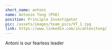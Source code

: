 ```yaml
---
short_name: antoni
name: Antonio Tong (PhD)
position: Principle Investigator
pic: /assets/images/team_pics/VT_1.jpg
link: https://www.linkedin.com/in/antonitong/
---
```

Antoni is our fearless leader